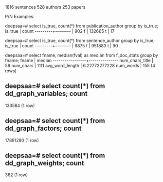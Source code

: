 1816 sentences
528 authors
253 papers



P/N Examples:

deepsaa=# select is_true, count(*) from publication_author group by is_true;
 is_true | count
---------+--------
         |    902
 f       | 132665
 t       |     17


 deepsaa=# select is_true, count(*) from sentence_author group by is_true;
 is_true | count
---------+--------
         |   6875
 f       | 951883
 t       |     90


 deepsaa=# select fname, median(fval) as median from f_doc_stats group by fname;
      fname      |    median
-----------------+---------------
 num_chars_title |            58
 num_chars       |          1111
 avg_word_length | 6.22772277228
 num_words       |           155
(4 rows)

deepsaa=# select count(*) from dd_graph_variables;
 count
--------
 133584
(1 row)

deepsaa=# select count(*) from dd_graph_factors;
  count
----------
 17891280
(1 row)

deepsaa=# select count(*) from dd_graph_weights;
 count
-------
   362
(1 row)